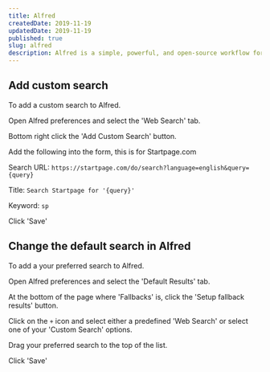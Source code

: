 ```yaml
---
title: Alfred
createdDate: 2019-11-19
updatedDate: 2019-11-19
published: true
slug: alfred
description: Alfred is a simple, powerful, and open-source workflow for macOS.
---
```


<!-- Add Authors
<script>
  import Author from '$lib/components/author.svelte'
</script>

<Author author='Scott'/>
 -->

## Add custom search

To add a custom search to Alfred.

Open Alfred preferences and select the 'Web Search' tab.

Bottom right click the 'Add Custom Search' button.

Add the following into the form, this is for Startpage.com

Search URL:
`https://startpage.com/do/search?language=english&query={query}`

Title: `Search Startpage for '{query}'`

Keyword: `sp`

Click 'Save'

## Change the default search in Alfred

To add a your preferred search to Alfred.

Open Alfred preferences and select the 'Default Results' tab.

At the bottom of the page where 'Fallbacks' is, click the 'Setup
fallback results' button.

Click on the `+` icon and select either a predefined 'Web Search' or
select one of your 'Custom Search' options.

Drag your preferred search to the top of the list.

Click 'Save'
